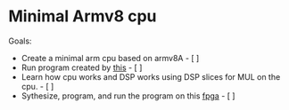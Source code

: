 # Minimal Armv8 cpu

Goals: 
- Create a minimal arm cpu based on armv8A - [ ]
- Run program created by [this](https://github.com/1957-001B/ArmAsm) - [ ]
- Learn how cpu works and DSP works using DSP slices for MUL on the cpu. - [ ]
- Sythesize, program, and run the program on this [fpga](https://digilent.com/shop/arty-a7-100t-artix-7-fpga-development-board/) - [ ]
